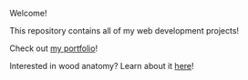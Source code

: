 <p>Welcome!</p>
<p>This repository contains all of my web development projects!</p>

<p>Check out <a href="leetakano.github.io">my portfolio</a>!</p>

<p>Interested in wood anatomy? Learn about it <a href="leetakano.github.io/inwood">here</a>!</p>
